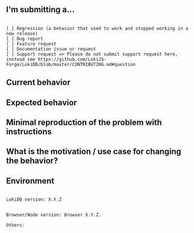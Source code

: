 <!--
PLEASE HELP US PROCESS GITHUB ISSUES FASTER BY PROVIDING THE FOLLOWING INFORMATION.

ISSUES MISSING IMPORTANT INFORMATION MAY BE CLOSED WITHOUT INVESTIGATION.
-->

## I'm submitting a...
<!-- Check one of the following options with "x" -->
<pre><code>
[ ] Regression (a behavior that used to work and stopped working in a new release)
[ ] Bug report  <!-- Please search GitHub for a similar issue or PR before submitting -->
[ ] Feature request
[ ] Documentation issue or request
[ ] Support request => Please do not submit support request here, instead see https://github.com/LokiJS-Forge/LokiDB/blob/master/CONTRIBUTING.md#question
</code></pre>

## Current behavior
<!-- Describe how the issue manifests. -->


## Expected behavior
<!-- Describe what the desired behavior would be. -->


## Minimal reproduction of the problem with instructions
<!--
For bug reports please provide the *STEPS TO REPRODUCE* and if possible a *MINIMAL DEMO* of the problem via https://plnkr.co or similar.
-->

## What is the motivation / use case for changing the behavior?
<!-- Describe the motivation or the concrete use case. -->


## Environment

<pre><code>
LokiDB version: X.Y.Z
<!-- Check whether this is still an issue in the most recent LokiDB version -->

Browser/Node version: Browser X.Y.Z.

Others:
<!-- Anything else relevant?  Operating system version, other frameworks, ... -->
</code></pre>
